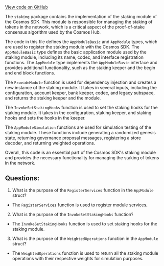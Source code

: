 [View code on GitHub](https://github.com/cosmos/cosmos-sdk/blob/main/x/staking/module.go)

The `staking` package contains the implementation of the staking module of the Cosmos SDK. This module is responsible for managing the staking of tokens in the network, which is a critical aspect of the proof-of-stake consensus algorithm used by the Cosmos Hub.

The code in this file defines the `AppModuleBasic` and `AppModule` types, which are used to register the staking module with the Cosmos SDK. The `AppModuleBasic` type defines the basic application module used by the staking module, including its name, codec, and interface registration functions. The `AppModule` type implements the `AppModuleBasic` interface and provides additional functionality, such as the staking keeper and the begin and end block functions.

The `ProvideModule` function is used for dependency injection and creates a new instance of the staking module. It takes in several inputs, including the configuration, account keeper, bank keeper, codec, and legacy subspace, and returns the staking keeper and the module.

The `InvokeSetStakingHooks` function is used to set the staking hooks for the staking module. It takes in the configuration, staking keeper, and staking hooks and sets the hooks in the keeper.

The `AppModuleSimulation` functions are used for simulation testing of the staking module. These functions include generating a randomized genesis state, returning governance proposal messages, registering a store decoder, and returning weighted operations.

Overall, this code is an essential part of the Cosmos SDK's staking module and provides the necessary functionality for managing the staking of tokens in the network.
## Questions: 
 1. What is the purpose of the `RegisterServices` function in the `AppModule` struct?
- The `RegisterServices` function is used to register module services.

2. What is the purpose of the `InvokeSetStakingHooks` function?
- The `InvokeSetStakingHooks` function is used to set staking hooks for the staking module.

3. What is the purpose of the `WeightedOperations` function in the `AppModule` struct?
- The `WeightedOperations` function is used to return all the staking module operations with their respective weights for simulation purposes.